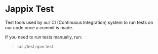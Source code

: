 Jappix Test
===========

Test tools used by our CI (Continuous Integration) system to run tests on our code once a commit is made.

If you need to run tests manually, run:

> cd ./test
> npm test
